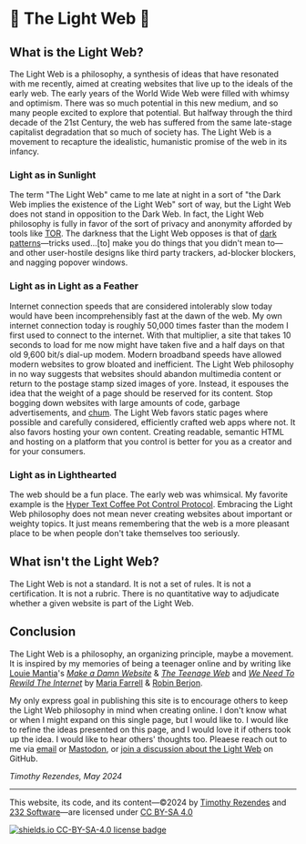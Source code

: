 # 🔆 The Light Web 🔆

## What is the Light Web?

The Light Web is a philosophy, a synthesis of ideas that have resonated with me recently, aimed at creating websites that live up to the ideals of the early web. The early years of the World Wide Web were filled with whimsy and optimism. There was so much potential in this new medium, and so many people excited to explore that potential. But halfway through the third decade of the 21st Century, the web has suffered from the same late-stage capitalist degradation that so much of society has. The Light Web is a movement to recapture the idealistic, humanistic promise of the web in its infancy.


### Light as in Sunlight

The term "The Light Web" came to me late at night in a sort of "the Dark Web implies the existence of the Light Web" sort of way, but the Light Web does not stand in opposition to the Dark Web. In fact, the Light Web philosophy is fully in favor of the sort of privacy and anonymity afforded by tools like [TOR][2-1]. The darkness that the Light Web opposes is that of [dark patterns][2-2]—tricks used…\[to\] make you do things that you didn't mean to—and other user-hostile designs like third party trackers, ad-blocker blockers, and nagging popover windows.


### Light as in Light as a Feather

Internet connection speeds that are considered intolerably slow today would have been incomprehensibly fast at the dawn of the web. My own internet connection today is roughly 50,000 times faster than the modem I first used to connect to the internet. With that multiplier, a site that takes 10 seconds to load for me now might have taken five and a half days on that old 9,600 bit/s dial-up modem. Modern broadband speeds have allowed modern websites to grow bloated and inefficient. The Light Web philosophy in no way suggests that websites should abandon multimedia content or return to the postage stamp sized images of yore. Instead, it espouses the idea that the weight of a page should be reserved for its content. Stop bogging down websites with large amounts of code, garbage advertisements, and [chum][3-1]. The Light Web favors static pages where possible and carefully considered, efficiently crafted web apps where not. It also favors hosting your own content. Creating readable, semantic HTML and hosting on a platform that you control is better for you as a creator and for your consumers.


### Light as in Lighthearted

The web should be a fun place. The early web was whimsical. My favorite example is the [Hyper Text Coffee Pot Control Protocol][4-1]. Embracing the Light Web philosophy does not mean never creating websites about important or weighty topics. It just means remembering that the web is a more pleasant place to be when people don't take themselves too seriously.


## What isn't the Light Web?

The Light Web is not a standard. It is not a set of rules. It is not a certification. It is not a rubric. There is no quantitative way to adjudicate whether a given website is part of the Light Web.


## Conclusion



The Light Web is a philosophy, an organizing principle, maybe a movement. It is inspired by my memories of being a teenager online and by writing like [Louie Mantia][6-1]'s [*Make a Damn Website*][6-2] & [*The Teenage Web*][6-3] and [*We Need To Rewild The Internet*][6-4] by [Maria Farrell][6-5] & [Robin Berjon][6-6].


My only express goal in publishing this site is to encourage others to keep the Light Web philosophy in mind when creating online. I don't know what or when I might expand on this single page, but I would like to. I would like to refine the ideas presented on this page, and I would love it if others took up the idea. I would like to hear others' thoughts too. Pleaese reach out to me via [email][7-1] or [Mastodon][7-2], or [join a discussion about the Light Web][7-3] on GitHub.

*Timothy Rezendes, May 2024*

---

This website, its code, and its content—©2024 by [Timothy Rezendes][footer-1] and [232 Software][footer-2]—are licensed under [CC BY-SA 4.0][footer-3]

[<img src="https://img.shields.io/github/license/TRezendes/LightWeb?style=flat&logo=creativecommons&logoColor=white&logoSize=auto&color=d7ac00" alt="shields.io CC-BY-SA-4.0 license badge" />][footer-4]



[2-1]: https://www.torproject.org/ "TOR Project | Anonymity Online"
[2-2]: https://www.deceptive.design/ "Deceptive Patterns"

[3-1]: https://en.wikipedia.org/wiki/Chumbox "'Chumbox' on Wikipedia"

[4-1]: https://en.wikipedia.org/wiki/Hyper_Text_Coffee_Pot_Control_Protocol "'Hyper Text Coffee Pot Control Protocol' on Wikipedia"

[6-1]: https://lmnt.me/intro "LMNT | Intro"
[6-2]: https://lmnt.me/blog/make-a-damn-website.html "Make a Damn Website, by Louie Mantia"
[6-3]: https://lmnt.me/blog/teenage-web.html "The Teenage Web, by Louie Mantia"
[6-4]: https://www.noemamag.com/we-need-to-rewild-the-internet "Noema | We Need To Rewild The Internet"
[6-5]: http://mariafarrell.com/about/ "About Maria"
[6-6]: https://berjon.com/about/ "Employee of the Month: Robin Berjon"

[7-1]: mailto:timothy@rezendes.info?subject=The%20Light%20Web "Email the Webmaster"
[7-2]: https://tech.lgbt/@TheADHDM "The ADHDM on Mastodon"
[7-3]: /discussions "Light Web Discussions on GitHub"

[footer-1]: https://timothy.rezendes.info "Timothy Rezendes | Master of Data"
[footer-2]: http://232.software "232 Software | TRezendes on GitHub"
[footer-3]: https://creativecommons.org/licenses/by-sa/4.0/ "CC BY-SA 4.0 Deed | Attribution-ShareAlike 4.0 International | Creative Commons"
[footer-4]: /LICENSE "Repository License File | Creative Commons Attribution-ShareAlike 4.0 International"

[img-footer-1]: https://mirrors.creativecommons.org/presskit/icons/cc.svg "Creative Commons 'CC' icon"
[img-footer-2]: https://mirrors.creativecommons.org/presskit/icons/by.svg "Creative Commons 'By' icon"
[img-footer-3]: https://mirrors.creativecommons.org/presskit/icons/sa.svg "Creative Commons 'Share Alike' icon"
